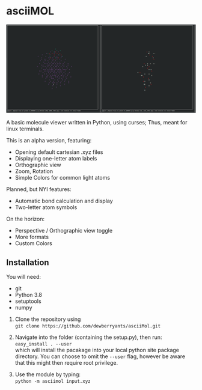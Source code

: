 # asciiMOL

![Screenshots](docs/screens.png)

A basic molecule viewer written in Python, using curses; Thus, meant for linux terminals.

This is an alpha version, featuring:

* Opening default cartesian .xyz files
* Displaying one-letter atom labels
* Orthographic view
* Zoom, Rotation
* Simple Colors for common light atoms

Planned, but NYI features:
* Automatic bond calculation and display
* Two-letter atom symbols

On the horizon:
* Perspective / Orthographic view toggle
* More formats
* Custom Colors

## Installation

You will need:
* git
* Python 3.8
* setuptools
* numpy

1. Clone the repository using\
`git clone https://github.com/dewberryants/asciiMol.git`

2. Navigate into the folder (containing the setup.py), then run:\
`easy_install . --user`\
which will install the pacakage into your local python site package directory. You can choose to omit the `--user`
flag, however be aware that this might then require root privilege.

3. Use the module by typing:\
`python -m asciimol input.xyz`